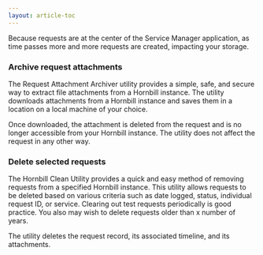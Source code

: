 ```yaml
---
layout: article-toc
---
```


Because requests are at the center of the Service Manager application, as time passes more and more requests are created, impacting your storage.

### Archive request attachments
The Request Attachment Archiver utility provides a simple, safe, and secure way to extract file attachments from a Hornbill instance. The utility downloads attachments from a Hornbill instance and saves them in a location on a local machine of your choice.

Once downloaded, the attachment is deleted from the request and is no longer accessible from your Hornbill instance. The utility does not affect the request in any other way.

### Delete selected requests
The Hornbill Clean Utility provides a quick and easy method of removing requests from a specified Hornbill instance. This utility allows requests to be deleted based on various criteria such as date logged, status, individual request ID, or service. Clearing out test requests periodically is good practice. You also may wish to delete requests older than x number of years. 

The utility deletes the request record, its associated timeline, and its attachments.

